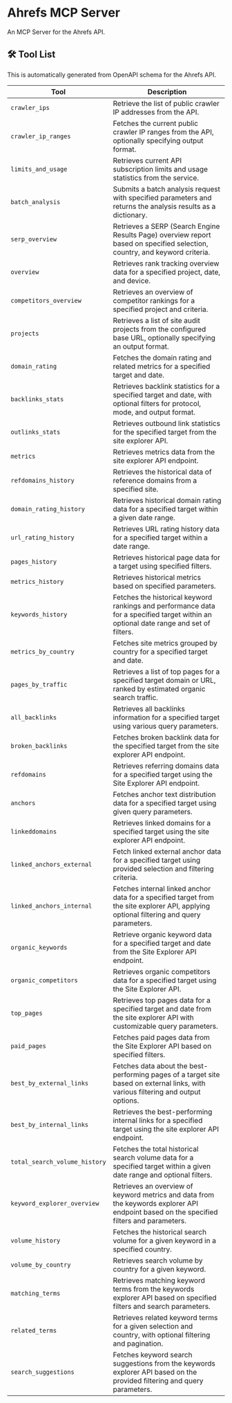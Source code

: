 # Ahrefs MCP Server

An MCP Server for the Ahrefs API.

## 🛠️ Tool List

This is automatically generated from OpenAPI schema for the Ahrefs API.


| Tool | Description |
|------|-------------|
| `crawler_ips` | Retrieve the list of public crawler IP addresses from the API. |
| `crawler_ip_ranges` | Fetches the current public crawler IP ranges from the API, optionally specifying output format. |
| `limits_and_usage` | Retrieves current API subscription limits and usage statistics from the service. |
| `batch_analysis` | Submits a batch analysis request with specified parameters and returns the analysis results as a dictionary. |
| `serp_overview` | Retrieves a SERP (Search Engine Results Page) overview report based on specified selection, country, and keyword criteria. |
| `overview` | Retrieves rank tracking overview data for a specified project, date, and device. |
| `competitors_overview` | Retrieves an overview of competitor rankings for a specified project and criteria. |
| `projects` | Retrieves a list of site audit projects from the configured base URL, optionally specifying an output format. |
| `domain_rating` | Fetches the domain rating and related metrics for a specified target and date. |
| `backlinks_stats` | Retrieves backlink statistics for a specified target and date, with optional filters for protocol, mode, and output format. |
| `outlinks_stats` | Retrieves outbound link statistics for the specified target from the site explorer API. |
| `metrics` | Retrieves metrics data from the site explorer API endpoint. |
| `refdomains_history` | Retrieves the historical data of reference domains from a specified site. |
| `domain_rating_history` | Retrieves historical domain rating data for a specified target within a given date range. |
| `url_rating_history` | Retrieves URL rating history data for a specified target within a date range. |
| `pages_history` | Retrieves historical page data for a target using specified filters. |
| `metrics_history` | Retrieves historical metrics based on specified parameters. |
| `keywords_history` | Fetches the historical keyword rankings and performance data for a specified target within an optional date range and set of filters. |
| `metrics_by_country` | Fetches site metrics grouped by country for a specified target and date. |
| `pages_by_traffic` | Retrieves a list of top pages for a specified target domain or URL, ranked by estimated organic search traffic. |
| `all_backlinks` | Retrieves all backlinks information for a specified target using various query parameters. |
| `broken_backlinks` | Fetches broken backlink data for the specified target from the site explorer API endpoint. |
| `refdomains` | Retrieves referring domains data for a specified target using the Site Explorer API endpoint. |
| `anchors` | Fetches anchor text distribution data for a specified target using given query parameters. |
| `linkeddomains` | Retrieves linked domains for a specified target using the site explorer API endpoint. |
| `linked_anchors_external` | Fetch linked external anchor data for a specified target using provided selection and filtering criteria. |
| `linked_anchors_internal` | Fetches internal linked anchor data for a specified target from the site explorer API, applying optional filtering and query parameters. |
| `organic_keywords` | Retrieve organic keyword data for a specified target and date from the Site Explorer API endpoint. |
| `organic_competitors` | Retrieves organic competitors data for a specified target using the Site Explorer API. |
| `top_pages` | Retrieves top pages data for a specified target and date from the site explorer API with customizable query parameters. |
| `paid_pages` | Fetches paid pages data from the Site Explorer API based on specified filters. |
| `best_by_external_links` | Fetches data about the best-performing pages of a target site based on external links, with various filtering and output options. |
| `best_by_internal_links` | Retrieves the best-performing internal links for a specified target using the site explorer API endpoint. |
| `total_search_volume_history` | Fetches the total historical search volume data for a specified target within a given date range and optional filters. |
| `keyword_explorer_overview` | Retrieves an overview of keyword metrics and data from the keywords explorer API endpoint based on the specified filters and parameters. |
| `volume_history` | Fetches the historical search volume for a given keyword in a specified country. |
| `volume_by_country` | Retrieves search volume by country for a given keyword. |
| `matching_terms` | Retrieves matching keyword terms from the keywords explorer API based on specified filters and search parameters. |
| `related_terms` | Retrieves related keyword terms for a given selection and country, with optional filtering and pagination. |
| `search_suggestions` | Fetches keyword search suggestions from the keywords explorer API based on the provided filtering and query parameters. |
